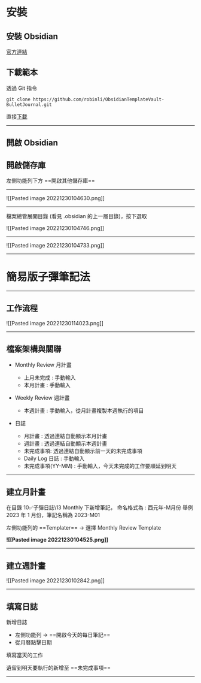 # 安裝
## 安裝 Obsidian 
[官方連結](https://obsidian.md/download) 

## 下載範本

透過 Git 指令

```
git clone https://github.com/robinli/ObsidianTemplateVault-BulletJournal.git
```

直接[下載](https://github.com/robinli/ObsidianTemplateVault-BulletJournal/archive/refs/heads/main.zip)

---

## 開啟 Obsidian

## 開啟儲存庫
左側功能列下方 ==開啟其他儲存庫== 

---

![[Pasted image 20221230104630.png]]

---

檔案總管展開目錄 (看見 .obsidian 的上一層目錄)，按下選取

![[Pasted image 20221230104746.png]]

---

![[Pasted image 20221230104733.png]]

---

# 簡易版子彈筆記法

---

## 工作流程
![[Pasted image 20221230114023.png]]

---

## 檔案架構與關聯
- Monthly Review 月計畫
	- 上月未完成 : 手動輸入
	- 本月計畫 : 手動輸入

- Weekly Review 週計畫
	- 本週計畫 : 手動輸入，從月計畫複製本週執行的項目

- 日誌
	- 月計畫 : 透過連結自動顯示本月計畫	
	- 週計畫 : 透過連結自動顯示本週計畫
	- 未完成事項: 透過連結自動顯示前一天的未完成事項
	- Daily Log 日誌 : 手動輸入
	- 未完成事項(YY-MM) : 手動輸入，今天未完成的工作要順延到明天

---

## 建立月計畫
在目錄 10✅子彈日誌\13 Monthly 下新增筆記，
命名格式為 : 西元年-M月份
舉例 2023 年 1 月份，筆記名稱為 2023-M01

左側功能列的 ==Templater== -> 選擇 Monthly Review Template

**![[Pasted image 20221230104525.png]]**

---

## 建立週計畫

![[Pasted image 20221230102842.png]]

---

## 填寫日誌
新增日誌
- 左側功能列 -> ==開啟今天的每日筆記==
- 從月曆點擊日期

填寫當天的工作

遺留到明天要執行的新增至  ==未完成事項==

---